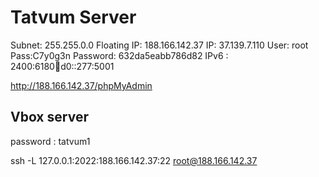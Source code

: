 # Tatvum Server

Subnet: 255.255.0.0
Floating IP: 188.166.142.37
IP: 37.139.7.110
User: root
Pass:C7y0g3n
Password: 632da5eabb786d82
IPv6 : 2400:6180:100:d0::277:5001

http://188.166.142.37/phpMyAdmin

## Vbox server

password : tatvum1

ssh -L 127.0.0.1:2022:188.166.142.37:22 root@188.166.142.37

